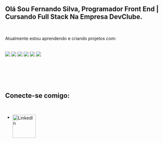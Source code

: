 ##  Olá Sou Fernando Silva, Programador Front End | Cursando Full Stack Na Empresa DevClube.
<br>

Atualmente estou aprendendo e criando projetos com:
<br>
<br>
<br>
<img src="https://img.shields.io/badge/HTML5-E34F26?style=for-the-badge&logo=html5&logoColor=white"/> <img src="https://img.shields.io/badge/CSS-239120?&style=for-the-badge&logo=css3&logoColor=white"/> <img src="https://img.shields.io/badge/JavaScript-F7DF1E?style=for-the-badge&logo=javascript&logoColor=black"/> <img src="https://img.shields.io/badge/React-20232A?style=for-the-badge&logo=react&logoColor=61DAFB"/> <img src="https://img.shields.io/badge/TypeScript-007ACC?style=for-the-badge&logo=typescript&logoColor=white"> <img src="https://img.shields.io/badge/Node.js-43853D?style=for-the-badge&logo=node.js&logoColor=white"/>

<br>
<br>
<br>
<br>

## Conecte-se comigo:
<br>

- <a href="https://www.linkedin.com/in/fernando-da-silva-batista/"><img align="left" alt="LinkedIn" width="75px" src="https://img.shields.io/badge/LinkedIn-0077B5?style=for-the-badge&logo=linkedin&logoColor=white"/>
<br>

